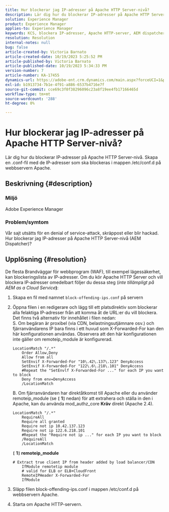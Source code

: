 ```yaml
---
title: Hur blockerar jag IP-adresser på Apache HTTP Server-nivå?
description: Lär dig hur du blockerar IP-adresser på Apache HTTP Server-nivå.
solution: Experience Manager
product: Experience Manager
applies-to: Experience Manager
keywords: KCS, blockera IP-adresser, Apache HTTP-server, AEM dispatcher
resolution: Resolution
internal-notes: null
bug: false
article-created-by: Victoria Barnato
article-created-date: 10/19/2023 5:25:52 PM
article-published-by: Victoria Barnato
article-published-date: 10/19/2023 5:34:33 PM
version-number: 7
article-number: KA-17455
dynamics-url: https://adobe-ent.crm.dynamics.com/main.aspx?forceUCI=1&pagetype=entityrecord&etn=knowledgearticle&id=9cbb468a-a46e-ee11-8df0-6045bd006793
exl-id: b1913734-7b1e-4f91-a886-6537b4716e7f
source-git-commit: cce69c3f0f38296096c23a8f19ee4fb17166465d
workflow-type: tm+mt
source-wordcount: '288'
ht-degree: 0%

---
```


# Hur blockerar jag IP-adresser på Apache HTTP Server-nivå?


Lär dig hur du blockerar IP-adresser på Apache HTTP Server-nivå. Skapa en .conf-fil med de IP-adresser som ska blockeras i mappen /etc/conf.d på webbservern Apache.

## Beskrivning {#description}


### <b>Miljö</b>

Adobe Experience Manager



### <b>Problem/symtom</b>

Vår sajt utsätts för en denial of service-attack, skräppost eller blir hackad. Hur blockerar jag IP-adresser på Apache HTTP Server-nivå (AEM Dispatcher)?


## Upplösning {#resolution}


De flesta Brandväggar för webbprogram (WAF), till exempel lägessäkerhet, kan blockeringslista av IP-adresser. Om du kör Apache HTTP Server och vill blockera IP-adresser omedelbart följer du dessa steg (*inte tillämpligt på AEM as a Cloud Service<b>*)</b>:

1. Skapa en fil med namnet `block-offending-ips.conf` på servern
2. Öppna filen i en redigerare och lägg till ett platsdirektiv som blockerar alla felaktiga IP-adresser från att komma åt de URL:er du vill blockera. Det finns två alternativ för innehållet i filen nedan:<br>    S. Om begäran är proxibel (via CDN, belastningsutjämnare osv.) och fjärranvändarens IP bara finns i ett huvud som X-Forwarded-For kan den här konfigurationen användas. Observera att den här konfigurationen inte gäller om remoteip_module är konfigurerad.


   ```
   LocationMatch "/.*"
       Order Allow,Deny
       Allow from all
       SetEnvif X-Forwarded-For "10\.42\.137\.123" DenyAccess
       SetEnvif X-Forwarded-For "122\.6\.218\.101" DenyAccess
       #Repeat the "SetEnvlf X-Forwarded-For ..." for each IP you want to block
       Deny from env=DenyAccess
       /LocationMatch
   ```

   B. Om fjärranvändaren har direktåtkomst till Apache eller du använder remoteip_module (se <b>`[` 1`]` </b> nedan) för att extrahera och ställa in den i Apache, kan du använda mod_authz_core <b>Kräv</b> direkt (Apache 2.4).


   ```
   LocationMatch "/.*"
       RequireAll
       Require all granted
       Require not ip 10.42.137.123
       Require not ip 122.6.218.101
       #Repeat the "Require not ip ..." for each IP you want to block
       /RequireAll
       /LocationMatch
   ```


   <b>`[` 1`]`  remoteip_module</b>


   ```
   # Extract true client IP from header added by load balancer/CDN
       IfModule remotetip module
       # valid for ELB or ELB+CloudFront
       RemoteIPHeader X-Forwarded-For
       IfModule
   ```


3. Släpp filen block-offending-ips.conf i mappen /etc/conf.d på webbservern Apache.
4. Starta om Apache HTTP-servern.
